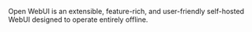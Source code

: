 Open WebUI is an extensible, feature-rich, and user-friendly self-hosted WebUI designed to operate entirely offline.
